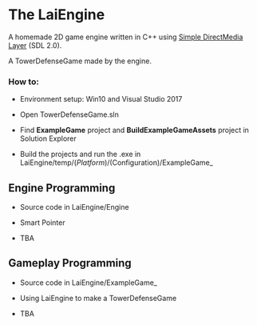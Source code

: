 # The LaiEngine

A homemade 2D game engine written in C++ using [Simple DirectMedia Layer](https://www.libsdl.org/) (SDL 2.0).

A TowerDefenseGame made by the engine.

### How to:

* Environment setup: Win10 and Visual Studio 2017

* Open TowerDefenseGame.sln

* Find **ExampleGame** project and **BuildExampleGameAssets** project in Solution Explorer

* Build the projects and run the .exe in LaiEngine/temp/($Platform)/$(Configuration)/ExampleGame_

## Engine Programming

* Source code in LaiEngine/Engine

* Smart Pointer

* TBA

## Gameplay Programming

* Source code in LaiEngine/ExampleGame_

* Using LaiEngine to make a TowerDefenseGame

* TBA